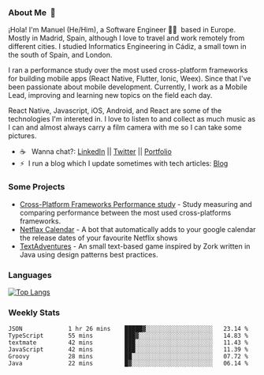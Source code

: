 ### About Me &nbsp;🐢

¡Hola! I'm Manuel (He/Him), a Software Engineer 👨‍💻 &nbsp;based in Europe. Mostly in Madrid, Spain, although I love to travel and work remotely from different cities. I studied Informatics Engineering in Cádiz, a small town in the south of Spain, and London. 

I ran a performance study over the most used cross-platform frameworks for building mobile apps (React Native, Flutter, Ionic, Weex). Since that I've been passionate about mobile development. Currently, I work as a Mobile Lead, improving and learning new topics on the field each day.

React Native, Javascript, iOS, Android, and React are some of the technologies I'm intereted in. I love to listen to and collect as much music as I can and almost always carry a film camera with me so I can take some pictures.

- ☕️ &nbsp; Wanna chat?: [LinkedIn](https://www.linkedin.com/in/manuelrdsg) || [Twitter](https://twitter.com/manuelrdsg) || [Portfolio](https://me.manuelrdsg.com)
- ⚡️&nbsp; I run a blog which I update sometimes with tech articles: [Blog](https://manuelrdsg.com)

### Some Projects

- [Cross-Platform Frameworks Performance study](https://rodin.uca.es/handle/10498/20951) - Study measuring and comparing performance between the most used cross-platforms frameworks.
- [Netflax Calendar](https://github.com/manuelrdsg/NetflaxCalendar) - A bot that automatically adds to your google calendar the release dates of your favourite Netflix shows
- [TextAdventures](https://github.com/manuelrdsg/TextAdventures) - An small text-based game inspired by Zork written in Java using design patterns best practices.

### Languages

[![Top Langs](https://github-readme-stats.vercel.app/api/top-langs/?username=manuelrdsg&layout=compact&langs_count=9&hide=html)](https://github.com/manuelrdsg)

### Weekly Stats

<!--START_SECTION:waka-->

```text
JSON             1 hr 26 mins    █████▓░░░░░░░░░░░░░░░░░░░   23.14 %
TypeScript       55 mins         ███▓░░░░░░░░░░░░░░░░░░░░░   14.83 %
textmate         42 mins         ███░░░░░░░░░░░░░░░░░░░░░░   11.43 %
JavaScript       42 mins         ███░░░░░░░░░░░░░░░░░░░░░░   11.39 %
Groovy           28 mins         ██░░░░░░░░░░░░░░░░░░░░░░░   07.72 %
Java             22 mins         █▓░░░░░░░░░░░░░░░░░░░░░░░   06.14 %
```

<!--END_SECTION:waka-->

